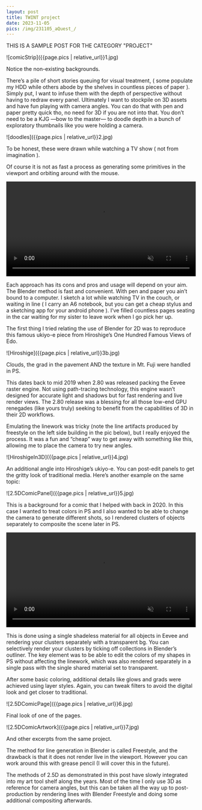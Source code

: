 ```yaml
---
layout: post
title: TWINT project
date: 2023-11-05
pics: /img/231105_aQuest_/
---
```


THIS IS A SAMPLE POST FOR THE CATEGORY "PROJECT"

![comicStrip]({{page.pics | relative_url}}1.jpg)

Notice the non-existing backgrounds.

There’s a pile of short stories queuing for visual treatment, ( some populate my HDD while others abode by the shelves in countless pieces of paper ). Simply put, I want to infuse them with the depth of perspective without having to redraw every panel. Ultimately I want to stockpile on 3D assets and have fun playing with camera angles. You can do that with pen and paper pretty quick tho, no need for 3D if you are not into that. You don’t need to be a KJG —bow to the master— to doodle depth in a bunch of exploratory thumbnails like you were holding a camera.

![doodles]({{page.pics | relative_url}}2.jpg)

To be honest, these were drawn while watching a TV show ( not from imagination ).

Of course it is not as fast a process as generating some primitives in the viewport and orbiting around with the mouse.

<video width="100%" preload="auto" muted controls>
    <source src="{{page.pics | relative_url}}BLdemo.mp4" type="video/mp4"/>
</video>


Each approach has its cons and pros and usage will depend on your aim. The Blender method is fast and convenient. With pen and paper you ain’t bound to a computer. I sketch a lot while watching TV in the couch, or waiting in line ( I carry an A6 notebook, but you can get a cheap stylus and a sketching app for your android phone ). I’ve filled countless pages seating in the car waiting for my sister to leave work when I go pick her up.

The first thing I tried relating the use of Blender for 2D was to reproduce this famous ukiyo-e piece from Hiroshige’s One Hundred Famous Views of Edo.

![Hiroshige]({{page.pics | relative_url}}3b.jpg)

Clouds, the grad in the pavement AND the texture in Mt. Fuji were handled in PS.

This dates back to mid 2019 when 2.80 was released packing the Eevee raster engine. Not using path-tracing technology, this engine wasn’t designed for accurate light and shadows but for fast rendering and live render views. The 2.80 release was a blessing for all those low-end GPU renegades (like yours truly) seeking to benefit from the capabilities of 3D in their 2D workflows.

Emulating the linework was tricky (note the line artifacts produced by freestyle on the left side building in the pic below), but I really enjoyed the process. It was a fun and “cheap” way to get away with something like this, allowing me to place the camera to try new angles.

![HiroshigeIn3D]({{page.pics | relative_url}}4.jpg)

An additional angle into Hiroshige’s ukiyo-e. You can post-edit panels to get the gritty look of traditional media. Here’s another example on the same topic:

![2.5DComicPanel]({{page.pics | relative_url}}5.jpg)

This is a background for a comic that I helped with back in 2020. In this case I wanted to treat colors in PS and I also wanted to be able to change the camera to generate different shots, so I rendered clusters of objects separately to composite the scene later in PS.  

<video width="100%" preload="auto" muted controls>
    <source src="{{page.pics | relative_url}}PSdemo.mp4" type="video/mp4"/>
</video>


This is done using a single shadeless material for all objects in Eevee and rendering your clusters separately with a transparent bg. You can selectively render your clusters by ticking off collections in Blender’s outliner. The key element was to be able to edit the colors of my shapes in PS without affecting the linework, which was also rendered separately in a single pass with the single shared material set to transparent.

After some basic coloring, additional details like glows and grads were achieved using layer styles. Again, you can tweak filters to avoid the digital look and get closer to traditional.

![2.5DComicPage]({{page.pics | relative_url}}6.jpg)

Final look of one of the pages.

![2.5DComicArtwork]({{page.pics | relative_url}}7.jpg)

And other excerpts from the same project.

The method for line generation in Blender is called Freestyle, and the drawback is that it does not render live in the viewport. However you can work around this with grease pencil (I will cover this in the future).

The methods of 2.5D as demonstrated in this post have slowly integrated into my art tool shelf along the years. Most of the time I only use 3D as reference for camera angles, but this can be taken all the way up to post-production by rendering lines with Blender Freestyle and doing some additional compositing afterwards.


